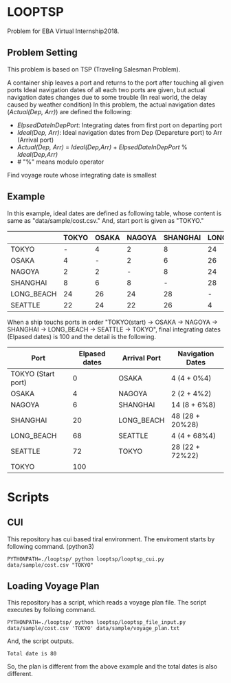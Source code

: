 # LOOPTSP
Problem for EBA Virtual Internship2018.

## Problem Setting
This problem is based on TSP (Traveling Salesman Problem).

A container ship leaves a port and returns to the port after touching all given ports
Ideal navigation dates of all each two ports are given, but actual navigation dates changes due to some trouble (In real world, the delay caused by weather condition) 
In this problem, the actual navigation dates (_Actual(Dep, Arr)_) are defined the following:

- _ElpsedDateInDepPort_: Integrating dates from first port on departing port
- _Ideal(Dep, Arr)_: Ideal navigation dates from Dep (Depareture port) to Arr (Arrival port)
- _Actual(Dep, Arr)_ = _Ideal(Dep,Arr)_ + _ElpsedDateInDepPort_ % _Ideal(Dep,Arr)_
- \# "%" means modulo operator

Find voyage route whose integrating date is smallest

## Example

In this example, ideal dates are defined as following table, whose content is same as "data/sample/cost.csv."
And, start port is given as "TOKYO."

|            | TOKYO | OSAKA | NAGOYA | SHANGHAI | LONG_BEACH | SEATTLE |
|------------|-------|-------|--------|----------|------------|---------|
| TOKYO      | -     | 4     | 2      | 8        | 24         | 22      |
| OSAKA      | 4     | -     | 2      | 6        | 26         | 24      |
| NAGOYA     | 2     | 2     | -      | 8        | 24         | 22      |
| SHANGHAI   | 8     | 6     | 8      | -        | 28         | 26      |
| LONG_BEACH | 24    | 26    | 24     | 28       | -          | 4       |
| SEATTLE    | 22    | 24    | 22     | 26       | 4          | -       |

When a ship touchs ports in order "TOKYO(start) -> OSAKA -> NAGOYA -> SHANGHAI -> LONG_BEACH -> SEATTLE -> TOKYO",
final integrating dates (Elpased dates) is 100 and the detail is the following.

| Port               | Elpased dates | Arrival Port | Navigation Dates |
|--------------------|---------------|--------------|------------------|
| TOKYO (Start port) | 0             | OSAKA        | 4 (4 + 0%4)      |
| OSAKA              | 4             | NAGOYA       | 2 (2 + 4%2)      |
| NAGOYA             | 6             | SHANGHAI     | 14 (8 + 6%8)     |
| SHANGHAI           | 20            | LONG_BEACH   | 48 (28 + 20%28)  |
| LONG_BEACH         | 68            | SEATTLE      | 4 (4 + 68%4)     |
| SEATTLE            | 72            | TOKYO        | 28 (22 + 72%22)  |
| TOKYO              | 100           |              |                  |

# Scripts

## CUI 
This repository has cui based tiral environment.
The enviroment starts by following command. (python3)

```
PYTHONPATH=./looptsp/ python looptsp/looptsp_cui.py data/sample/cost.csv "TOKYO"
````

## Loading Voyage Plan
This repository has a script, which reads a voyage plan file.
The script executes by folloing command.

```
PYTHONPATH=./looptsp/ python looptsp/looptsp_file_input.py data/sample/cost.csv 'TOKYO' data/sample/voyage_plan.txt
```

And, the script outputs.

```
Total date is 80
```

So, the plan is different from the above example and the total dates is also different.


